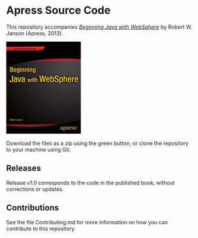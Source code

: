 # Apress Source Code

This repository accompanies [*Beginning Java with WebSphere*](http://www.apress.com/9781430263012) by Robert W. Janson (Apress, 2013).

![Cover image](9781430263012.jpg)

Download the files as a zip using the green button, or clone the repository to your machine using Git.

## Releases

Release v1.0 corresponds to the code in the published book, without corrections or updates.

## Contributions

See the file Contributing.md for more information on how you can contribute to this repository.
